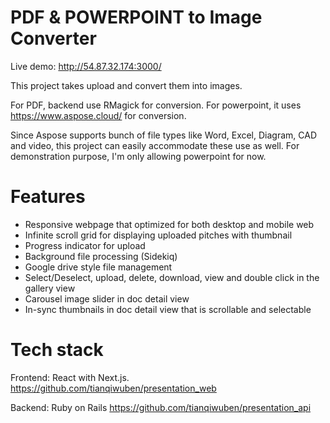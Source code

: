 # PDF & POWERPOINT to Image Converter

Live demo: http://54.87.32.174:3000/

This project takes upload and convert them into images.

For PDF, backend use RMagick for conversion.
For powerpoint, it uses https://www.aspose.cloud/ for conversion.

Since Aspose supports bunch of file types like Word, Excel, Diagram, CAD and video, this project can easily accommodate these use as well. For demonstration purpose, I'm only allowing powerpoint for now.

# Features

- Responsive webpage that optimized for both desktop and mobile web
- Infinite scroll grid for displaying uploaded pitches with thumbnail
- Progress indicator for upload 
- Background file processing (Sidekiq)
- Google drive style file management
- Select/Deselect, upload, delete, download, view and double click in the gallery view
- Carousel image slider in doc detail view
- In-sync thumbnails in doc detail view that is scrollable and selectable

# Tech stack
Frontend: React with Next.js.  https://github.com/tianqiwuben/presentation_web

Backend: Ruby on Rails  https://github.com/tianqiwuben/presentation_api

